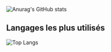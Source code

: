 

![Anurag's GitHub stats](https://github-readme-stats.vercel.app/api?username=Aliec-AQ&show_icons=true&theme=radical)

## Langages les plus utilisés

![Top Langs](https://github-readme-stats.vercel.app/api/top-langs/?username=Aliec-AQ&layout=compact)
